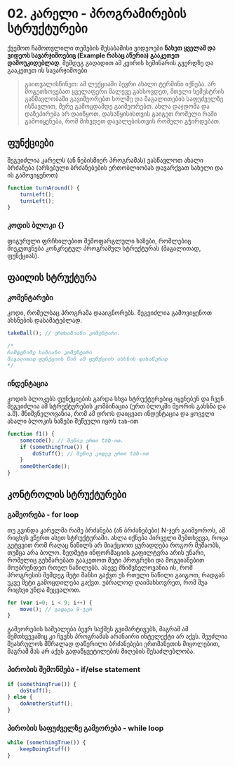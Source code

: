 # 02. კარელი - პროგრამირების სტრუქტურები
ქვემოთ ჩამოთვლილი თემების შესაბამისი ვიდეოები **ნახეთ ყველამ და ვიდეოს სავარჯიშოებიც (Example რასაც აწერია) გააკეთეთ დამოუკიდებლად**. შემდეგ გადადით ამ კვირის სემინარის გვერდზე და გააკეთეთ ის სავარჯიშოები

> გაითვალისწინეთ: ამ ლექციაში ბევრი ახალი ტერმინი იქნება. არ მოგეთხოვებათ ყველაფერი მალევე გახსოვდეთ, მთელი სემესტრის განმავლობაში გავიმეორებთ ხოლმე და მაგალითების საფუძველზე ისწავლით, მერე გამოცდამდე გაიმეორებთ. ახლა დაჯდომა და დაზეპირება არ დაიწყოთ. დასაწყისისთვის გაიგეთ რომელი რაში გამოიყენება, რომ მიხვდეთ დავალებისთვის რომელი გჭირდებათ.

## ფუნქციები
შეგვიძლია კარელს (ან ნებისმიერ პროგრამას) ვასწავლოთ ახალი ბრძანება (არსებული ბრძანებების ერთობლიობას დავარქვათ სახელი და ის გამოვიყენოთ)

```js
function turnAround() {
    turnLeft();
    turnLeft();
}
```

### კოდის ბლოკი {}
ფიგურული ფრჩხილებით შემოფარგლული ხაზები, რომლებიც მიეკუთვნება კონკრეტულ პროგრამულ სტრუქტურას (მაგალითად, ფუნქციას). 

## ფაილის სტრუქტურა
### კომენტარები
კოდი, რომელსაც პროგრამა დააიგნორებს. შეგვიძლია გამოვიყენოთ ახსნების დასამატებლად. 
```js
takeBall(); // ერთხაზიანი კომენტარი. 

/*
რამდენიმე ხაზიანი კომენტარი
მაგალითად ფუნქციის წინ ამ ფუნქციის ახსნის დასაწერად
*/
```
### ინდენტაცია
კოდის ბლოკებს ფუნქციების გარდა სხვა სტრუქტურებიც იყენებენ და ჩვენ შეგვიძლია ამ სტრუქტურების კომბინაცია (ერთ ბლოკში მეორის გახსნა და ა.შ). მნიშვნელოვანია, რომ ამ დროს დაიცვათ ინდენტაცია და ყოველი ახალი ბლოკის ხაზები შეწეული იყოს `tab`-ით
```js
function f1() {
    somecode(); // შეწიე ერთი tab-ით. 
    if (somethingTrue()) {
        doStuff(); // შეწიე კიდევ ერთი tab-ით
    }
    someOtherCode();
}
```

## კონტროლის სტრუქტურები
### გამეორება - for loop
თუ გვინდა კარელმა რამე ბრძანება (ან ბრძანებები) N-ჯერ გაიმეოროს, ამ რიცხვს ვწერთ ასეთ სტრუქტურაში. ახლა იქნება პირველი შემთხვევა, როცა გეტყვით რომ რაღაც ნაწილს არ მიაქციოთ ყურადღება როგორ მუშაობს, თუმცა არა ბოლო. ზედმეტი ინფორმაციის გაფილტვრა არის უნარი, რომელიც გეხმარებათ გააკეთოთ მეტი პროგრესი და მოგვიანებით მოუბრუნდეთ რთულ ნაწილებს. ასევე მნიშვნელოვანია ის, რომ პროგრესის შემდეგ მეტი შანსი გაქვთ ეს რთული ნაწილი გაიგოთ, რადგან უკვე მეტი გამოცდილება გაქვთ. უბრალოდ დაიმახსოვრეთ, რომ შუა რიცხვი უნდა შეცვალოთ.
```js
for (var i=0; i < 9; i++) {
    move(); // გადავა 9-ჯერ
}
```

გამეორების საშუალება ბევრ საქმეს გვიმარტივებს, მაგრამ ამ შემთხვევაშიც კი ჩვენს პროგრამას არანაირი ინტელექტი არ აქვს. შეუძლია შეასრულოს მშრალად დაწერილი ბრძანებები ერთმანეთის მიყოლებით, მაგრამ მას არ აქვს გადაწყვეტილების მიღების შესაძლებლობა.

### პირობის შემოწმება - if/else statement
```js
if (somethingTrue()) {
    doStuff();
} else {
    doAnotherStuff();
}
```

### პირობის საფუძველზე გამეორება - while loop
```js
while (somethingTrue()) {
    keepDoingStuff()
}
```
